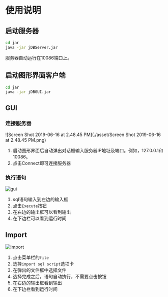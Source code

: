 # 使用说明

## 启动服务器

```bash
cd jar
java -jar jDBServer.jar
```

服务器自动运行在10086端口上。

## 启动图形界面客户端

```bash
cd jar
java -jar jDBGUI.jar
```

## GUI

### 连接服务器

![Screen Shot 2019-06-16 at 2.48.45 PM](./asset/Screen Shot 2019-06-16 at 2.48.45 PM.png)

1. 启动图形界面后自动弹出对话框输入服务器IP地址及端口。例如，127.0.0.1和10086。
2. 点击Connect即可连接服务器

### 执行语句

![gui](./asset/gui.PNG)

1. sql语句输入到左边的输入框
2. 点击`Execute`按钮
3. 在右边的输出框可以看到输出
4. 在下边栏可以看到运行时间

## Import

![import](./asset/import.PNG)

1. 点击菜单栏的`file`
2. 选择`import sql script`选项卡
3. 在弹出的文件框中选择文件
4. 选择完成之后，语句自动执行，不需要点击按钮
5. 在右边的输出框看到输出
6. 在下边栏看到运行时间